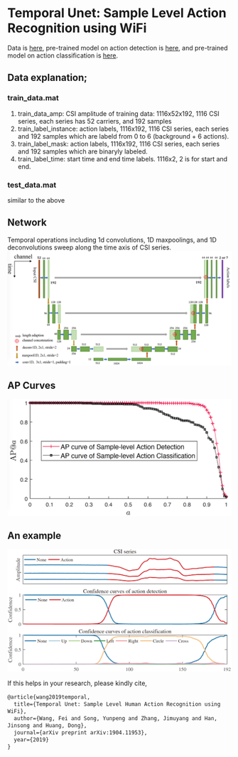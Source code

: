 # Temporal Unet: Sample Level Action Recognition using WiFi

Data is [here](https://drive.google.com/open?id=1f2SrtotfBlWBrQIRRH-aM56cmJ2Tq9Iw), pre-trained model on action detection is [here](https://drive.google.com/open?id=1z4AEUkv5s9-d21xEJRF274qfkKIby6ts), and pre-trained model on action classification is [here](https://drive.google.com/open?id=1B3jZwoF5dmHCYGlwrf_LL2zSNY_pyzXL).

## Data explanation;
### **train_data.mat**
1. train_data_amp: CSI amplitude of training data: 1116x52x192, 1116 CSI series, each series has 52 carriers, and 192 samples
2. train_label_instance: action labels, 1116x192, 1116 CSI series, each series and 192 samples which are labeld from 0 to 6 (background + 6 actions).
3. train_label_mask: action labels, 1116x192, 1116 CSI series, each series and 192 samples which are binaryly labeled.
4. train_label_time: start time and end time labels. 1116x2, 2 is for start and end.

### **test_data.mat**
similar to the above

## Network
Temporal operations including 1d convolutions, 1D maxpoolings, and 1D deconvolutions sweep along the time axis of CSI series.
![network](figs/unet1d.png)

## AP Curves
![network](figs/ap.png)


## An example
![network](figs/result.png)


If this helps in your research, please kindly cite,  

```
@article{wang2019temporal,
  title={Temporal Unet: Sample Level Human Action Recognition using WiFi},
  author={Wang, Fei and Song, Yunpeng and Zhang, Jimuyang and Han, Jinsong and Huang, Dong},
  journal={arXiv preprint arXiv:1904.11953},
  year={2019}
}
```
